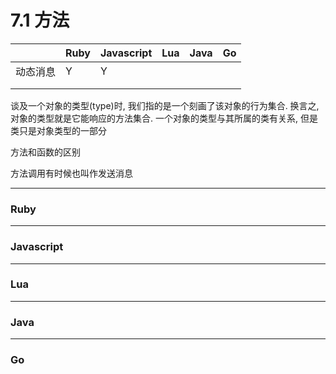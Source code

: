 # 7.1 方法

|  | Ruby | Javascript | Lua | Java | Go |
|--|------|------------|-----|------|----|
|动态消息  | Y     |  Y          |     |      |    |
|  |      |            |     |      |    |
|  |      |            |     |      |    |



谈及一个对象的类型(type)时, 我们指的是一个刻画了该对象的行为集合. 换言之, 对象的类型就是它能响应的方法集合. 一个对象的类型与其所属的类有关系, 但是类只是对象类型的一部分

方法和函数的区别


方法调用有时候也叫作发送消息

---

### Ruby

---

### Javascript

---

### Lua

---

### Java

---

### Go
